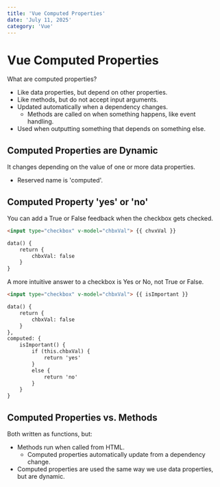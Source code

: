 ```yaml
---
title: 'Vue Computed Properties'
date: 'July 11, 2025'
category: 'Vue'
---
```


# Vue Computed Properties

What are computed properties?
- Like data properties, but depend on other properties.
- Like methods, but do not accept input arguments.
- Updated automatically when a dependency changes.
    - Methods are called on when something happens, like event handling.
- Used when outputting something that depends on something else.

## Computed Properties are Dynamic

It changes depending on the value of one or more data properties.
- Reserved name is 'computed'.

## Computed Property 'yes' or 'no'

You can add a True or False feedback when the checkbox gets checked.

```html
<input type="checkbox" v-model="chbxVal"> {{ chvxVal }}

data() {
    return {
        chbxVal: false
    }
}
```

A more intuitive answer to a checkbox is Yes or No, not True or False.

```html
<input type="checkbox" v-model="chbxVal"> {{ isImportant }}

data() {
    return {
        chbxVal: false
    }
},
computed: {
    isImportant() {
        if (this.chbxVal) {
            return 'yes'
        }
        else {
            return 'no'
        }
    }
}
```

## Computed Properties vs. Methods

Both written as functions, but:
- Methods run when called from HTML.
    - Computed properties automatically update from a dependency change.
- Computed properties are used the same way we use data properties, but are dynamic.

